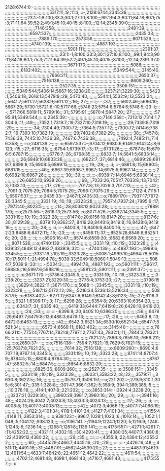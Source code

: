 2128:6744:0:-;;;;;;;;;;;;;;;;;;;;;;;;;;;;;;;;;;;;;;;;;;;;;;;;;;;;;;;;;;;;;;;;;;;;;;;;;;;;;;;;;;;;;;;;;;;;;;;;;;;;;;;;;;;;;;;;;;;;;;;;;;;;;;;;;;;5317:11;:9;:11::i;:::-;2128:6744;2345:39;;;;;;;;;;;;;;;;;;;;;;;;;;;;;;;;;;;;;;;;;;;23:1:-1;8:100;33:3;30:1;27:10;8:100;;;99:1;94:3;90:11;84:18;80:1;75:3;71:11;64:39;52:2;49:1;45:10;40:15;;8:100;;;12:14;2345:39:0;;;;;;;;;;;;;;;;;;;;;;;;;;;;;;;;;;;;;;;;;;;;;;;;7146:358;;;;;;;;;;;;;;;;;;;;;;;;;;;;;;;;;;;;;;;;;;;;;;;;;;;;;;;;;2481:39;;;;;;;;;;;;;;;;;;;;;;;;;;;;;;;6597:537;;;;;;;;;;;;;;;;;;;;;;;;;;;;;;;;;;;;;;;;;;;;;;;;;;;;;;;;;;;;;;;;;;;2435:33;;;;;;;;;;;;;;;;;;;;;;;;;;;;;;;7889:170;;;;;;;;;;;;;;2573:56;;;;;;;;;;;;;;;;;;;;;;;;;;;;;;;8071:526;;;;;;;;;;;;;;;;;;;;;;;;;;4740:139;;;;;;;;;;;;;;;;;;;;;;;;;;;;;;;;;;;;4887:193;;;;;;;;;;;;;;;;;;;;;;;;;;;;;;;;;;;;;;;;;;;;;;;;;;;;;;;;;;;;;;;;;;;;;;;;;;;;;;;;;;5901:111;;;;;;;;;;;;;;;;;;;;;;;;;;;;;;;;;;;;;;;;;;;;;2391:37;;;;;;;;;;;;;;;;;;;;;;;;;;;;;;;;;;;;;;;;;;;23:1:-1;8:100;33:3;30:1;27:10;8:100;;;99:1;94:3;90:11;84:18;80:1;75:3;71:11;64:39;52:2;49:1;45:10;40:15;;8:100;;;12:14;2391:37:0;;;;;;;;;;;;;;;;;;;;;;;;;;;;;;;;;;;;;;;;;;;;;;;;3671:170;;;;;;;;;;;;;;;;;;;;;;;;;;;;;;;;;;;5088;;;;;;;;;;;;;;;;;;;;;;;;;;6183:402;;;;;;;;;;;;;;;;;;;;;;;;;;;;;;;;;;;;;;;;;;;;;;;;;;;;;;;;;5349:544;;;;;;3145:40;;;;;;;;;;;;;;;;;;;;;;;;;;;;;;;;;;;7666:211;;;;;;;;;;;;;;;;;;;;;;;;;;;;;;;;;;;;;;;;;;;;;;;;;;;;;;;2650:37;;;;;;;;;;;;;;;;;;;;;;;;;;;;;;;7516:138;;;;;;;;;;;;;;;;;;;;;;;;;;;;;;;;;;;;;;;;;;;;;;;;;;;;;;;8609:260;;;;;;;;;;;;;;;;;;;;;;;;;;;;;;;;;;;;;;;;;;;;;;;;;2527:35;;;;;;;;;;;;;;;;;;;;;;;;;;;;;;;3506:151;;;;;;;;;;;;;;;;;;;;;;;;;;;;5349:544;5406:14;5667:16;3238:20;;;;;;;;;;;3237:21;3229:30;;;;;;;;5423:1;5406:18;;2616:13;5479:9;:29;;5470:40;;;;;;;;5544:1;5532:9;:13;5523:24;;;;;;;;5641:7;5611:27;5628:9;5611:12;;:16;;:27;;;;:::i;:::-;:37;;;;;;;;5602:46;;5686:10;5667:29;;5730:1;5721:6;:10;5717:66;;;5748:23;5754:8;5764:6;5748:5;:23::i;:::-;;5717:66;5819:11;;5799:16;;:31;;5795:91;;;5870:4;5847:20;;:27;;;;;;;;;;;;;;;;;;5795:91;5349:544;;:::o;2345:39::-;;;;;;;;;;;;;;;;;;;;:::o;7146:358::-;7213:12;7314:1;7304:6;:11;;:49;;;;;7352:1;7319:7;:19;7327:10;7319:19;;;;;;;;;;;;;;;:29;7339:8;7319:29;;;;;;;;;;;;;;;;:34;;7304:49;7300:72;;;7364:5;7357:12;;;;7300:72;7414:6;7382:7;:19;7390:10;7382:19;;;;;;;;;;;;;;;:29;7402:8;7382:29;;;;;;;;;;;;;;;:38;;;;7457:8;7436:38;;7445:10;7436:38;;;7467:6;7436:38;;;;;;;;;;;;;;;;;;7492:4;7485:11;;7146:358;;;;;:::o;2481:39::-;;;;:::o;6597:537::-;6704:12;6680:6;6149:1;6142:4;:8;6123;;:15;;:27;;6116:35;;;;;;6754:1;6739:17;;:3;:17;;;;6731:26;;;;;;;;6787:8;:15;6796:5;6787:15;;;;;;;;;;;;;;;;6776:7;:26;;6768:35;;;;;;;;6833:7;:14;6841:5;6833:14;;;;;;;;;;;;;;;:26;6848:10;6833:26;;;;;;;;;;;;;;;;6822:7;:37;;6814:46;;;;;;;;6899:28;6919:7;6899:8;:15;6908:5;6899:15;;;;;;;;;;;;;;;;:19;;:28;;;;:::i;:::-;6881:8;:15;6890:5;6881:15;;;;;;;;;;;;;;;:46;;;;6967:39;6998:7;6967;:14;6975:5;6967:14;;;;;;;;;;;;;;;:26;6982:10;6967:26;;;;;;;;;;;;;;;;:30;;:39;;;;:::i;:::-;6938:7;:14;6946:5;6938:14;;;;;;;;;;;;;;;:26;6953:10;6938:26;;;;;;;;;;;;;;;:68;;;;7033:26;7051:7;7033:8;:13;7042:3;7033:13;;;;;;;;;;;;;;;;:17;;:26;;;;:::i;:::-;7017:8;:13;7026:3;7017:13;;;;;;;;;;;;;;;:42;;;;7091:3;7075:29;;7084:5;7075:29;;;7096:7;7075:29;;;;;;;;;;;;;;;;;;7122:4;7115:11;;6597:537;;;;;;:::o;2435:33::-;2467:1;2435:33;:::o;7889:170::-;7937:17;7972:20;3345:5;;;;;;;;;;;3331:19;;:10;:19;;;3323:28;;;;;;;;7957:4;7937:24;;7995:9;:17;;;7972:40;;8023:5;;;;;;;;;;;:14;;:28;8038:12;8023:28;;;;;;;;;;;;;;;;;;;;;;;;;;;;;;;7889:170;;:::o;2573:56::-;2616:13;2573:56;:::o;8071:526::-;8362:14;3345:5;;;;;;;;;;;3331:19;;:10;:19;;;3323:28;;;;;;;;8147:8;:20;8156:10;8147:20;;;;;;;;;;;;;;;;8137:6;:30;;8129:39;;;;;;;;8379:10;8362:27;;8419:28;8440:6;8419:8;:16;8428:6;8419:16;;;;;;;;;;;;;;;;:20;;:28;;;;:::i;:::-;8400:8;:16;8409:6;8400:16;;;;;;;;;;;;;;;:47;;;;8472:23;8488:6;8472:11;;:15;;:23;;;;:::i;:::-;8458:11;:37;;;;8525:28;8546:6;8525:16;;:20;;:28;;;;:::i;:::-;8506:16;:47;;;;8574:6;8569:20;;;8582:6;8569:20;;;;;;;;;;;;;;;;;;8071:526;;:::o;4740:139::-;3345:5;;;;;;;;;;;3331:19;;:10;:19;;;3323:28;;;;;;;;4839:32;4849:12;4863:7;4839:9;:32::i;:::-;4740:139;;:::o;4887:193::-;4999:6;3345:5;;;;;;;;;;;3331:19;;:10;:19;;;3323:28;;;;;;;;5008:1;4999:10;;4994:78;5015:10;:17;5011:1;:21;4994:78;;;5039:33;5049:10;5060:1;5049:13;;;;;;;;;;;;;;;;;;5064:7;5039:9;:33::i;:::-;5034:3;;;;;;;4994:78;;;4887:193;;;:::o;5901:111::-;5961:7;5988:8;:16;5997:6;5988:16;;;;;;;;;;;;;;;;5981:23;;5901:111;;;:::o;2391:37::-;;;;;;;;;;;;;;;;;;;;:::o;3671:170::-;3736:4;3345:5;;;;;;;;;;;3331:19;;:10;:19;;;3323:28;;;;;;;;3238:20;;;;;;;;;;;3237:21;3229:30;;;;;;;;3776:4;3753:20;;:27;;;;;;;;;;;;;;;;;;3796:15;;;;;;;;;;3829:4;3822:11;;3671:170;:::o;5088:::-;3345:5;;;;;;;;;;;3331:19;;:10;:19;;;3323:28;;;;;;;;5187:13;5172:12;:28;;;;5216:34;5236:13;5216:34;;;;;;;;;;;;;;;;;;5088:170;:::o;6183:402::-;6271:12;6247:6;6149:1;6142:4;:8;6123;;:15;;:27;;6116:35;;;;;;6321:1;6306:17;;:3;:17;;;;6298:26;;;;;;;;6354:8;:20;6363:10;6354:20;;;;;;;;;;;;;;;;6343:7;:31;;6335:40;;;;;;;;6419:33;6444:7;6419:8;:20;6428:10;6419:20;;;;;;;;;;;;;;;;:24;;:33;;;;:::i;:::-;6396:8;:20;6405:10;6396:20;;;;;;;;;;;;;;;:56;;;;6479:26;6497:7;6479:8;:13;6488:3;6479:13;;;;;;;;;;;;;;;;:17;;:26;;;;:::i;:::-;6463:8;:13;6472:3;6463:13;;;;;;;;;;;;;;;:42;;;;6542:3;6521:34;;6530:10;6521:34;;;6547:7;6521:34;;;;;;;;;;;;;;;;;;6573:4;6566:11;;6183:402;;;;;:::o;3145:40::-;;;;;;;;;;;;;:::o;7666:211::-;7751:4;7767:14;7821:8;7797:12;7767:43;;7832:1;:11;;;7844:3;7832:16;;;;;;;;;;;;;;;;;;;;;;;;;;;;;;;;;;;;;;;;;;;;;;;;;;;;;;;;;;;;;;7821:27;;7866:3;7859:10;;7666:211;;;;;;:::o;2650:37::-;;;;:::o;7516:138::-;7594:7;7621;:15;7629:6;7621:15;;;;;;;;;;;;;;;:25;7637:8;7621:25;;;;;;;;;;;;;;;;7614:32;;7516:138;;;;:::o;8609:260::-;8690:4;8707:18;8767:14;3345:5;;;;;;;;;;;3331:19;;:10;:19;;;3323:28;;;;;;;;8741:14;8707:49;;8784:5;:15;;;8808:4;8784:30;;;;;;;;;;;;;;;;;;;;;;;;;;;;;;;;;;;;;;;;;;;;;;;;;;;;;;;;;;;;;;8767:47;;8832:5;:14;;;8847:5;;;;;;;;;;;8854:6;8832:29;;;;;;;;;;;;;;;;;;;;;;;;;;;;;;;;;;;;;;;;;;;;;;;;;;;;;;;;;;;;;;;;;;;;8825:36;;8609:260;;;;;:::o;2527:35::-;;;;:::o;3506:151::-;3345:5;;;;;;;;;;;3331:19;;:10;:19;;;3323:28;;;;;;;;3603:1;3583:22;;:8;:22;;;;3579:71;;;3630:8;3622:5;;:16;;;;;;;;;;;;;;;;;;3579:71;3506:151;:::o;221:202::-;279:9;310:1;305;:6;301:47;;;335:1;328:8;;;;301:47;366:1;362;:5;358:9;;394:1;389;385;:5;;;;;;;;:10;378:18;;;;;;414:1;407:8;;221:202;;;;;:::o;3853:314::-;3924:4;3238:20;;;;;;;;;;;3237:21;3229:30;;;;;;;;3960:29;3981:7;3960:16;;:20;;:29;;;;:::i;:::-;3941:16;:48;;;;4024:26;4042:7;4024:8;:13;4033:3;4024:13;;;;;;;;;;;;;;;;:17;;:26;;;;:::i;:::-;4008:8;:13;4017:3;4008:13;;;;;;;;;;;;;;;:42;;;;4072:3;4066:19;;;4077:7;4066:19;;;;;;;;;;;;;;;;;;4122:3;4101:34;;4118:1;4101:34;;;4127:7;4101:34;;;;;;;;;;;;;;;;;;4155:4;4148:11;;3853:314;;;;:::o;938:123::-;996:7;1028:1;1023;:6;;1016:14;;;;;;1052:1;1048;:5;1041:12;;938:123;;;;:::o;1136:141::-;1194:9;1224:1;1220;:5;1216:9;;1248:1;1243;:6;;1236:14;;;;;;1268:1;1261:8;;1136:141;;;;:::o;4175:557::-;4271:1;4261:7;:11;4252:22;;;;;;;;4321:11;;4302:16;;:30;4293:41;;;;;;;;4380:35;4407:7;4380:8;:22;4389:12;4380:22;;;;;;;;;;;;;;;;:26;;:35;;;;:::i;:::-;4355:8;:22;4364:12;4355:22;;;;;;;;;;;;;;;:60;;;;4445:29;4466:7;4445:16;;:20;;:29;;;;:::i;:::-;4426:16;:48;;;;4511:11;;4491:16;;:31;;4487:91;;;4562:4;4539:20;;:27;;;;;;;;;;;;;;;;;;4487:91;4619:12;4611:54;;;4633:7;4642:8;:22;4651:12;4642:22;;;;;;;;;;;;;;;;4611:54;;;;;;;;;;;;;;;;;;;;;;;;4702:12;4681:43;;4698:1;4681:43;;;4716:7;4681:43;;;;;;;;;;;;;;;;;;4175:557;;:::o
